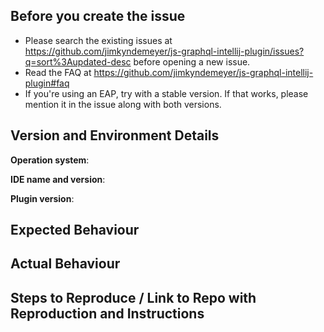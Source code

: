 ## Before you create the issue
- Please search the existing issues at https://github.com/jimkyndemeyer/js-graphql-intellij-plugin/issues?q=sort%3Aupdated-desc before opening a new issue.
- Read the FAQ at https://github.com/jimkyndemeyer/js-graphql-intellij-plugin#faq
- If you're using an EAP, try with a stable version. If that works, please mention it in the issue along with both versions.

## Version and Environment Details
__Operation system__: 

__IDE name and version__: 

__Plugin version__: 

## Expected Behaviour

## Actual Behaviour

## Steps to Reproduce / Link to Repo with Reproduction and Instructions
